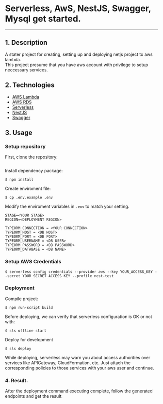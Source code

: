 # Serverless, AwS, NestJS, Swagger, Mysql get started.
<hr/>

## 1. Description
A stater project for creating, setting up and deploying netjs project to aws lambda. <br/>
This project presume that you have aws account with privilege to setup neccessary services.
## 2. Technologies
- [AWS Lambda](https://aws.amazon.com/lambda/)
- [AWS RDS](https://aws.amazon.com/rds/)
- [Serverless](https://www.serverless.com/)
- [NestJS](https://nestjs.com/)
- [Swagger](https://swagger.io/)

## 3. Usage

### Setup repository
First, clone the repository:
```

```

Install dependency package:
```
$ npm install
```

Create enviroment file:
```
$ cp .env.example .env
```

Modify the enviroment variables in `.env` to match your setting.

```
STAGE=<YOUR STAGE>
REGION=<DEPLOYMENT REGION>

TYPEORM_CONNECTION = <YOUR CONNECTION>
TYPEORM_HOST = <DB HOST>
TYPEORM_PORT = <DB PORT>
TYPEORM_USERNAME = <DB USER>
TYPEORM_PASSWORD = <DB PASSWORD>
TYPEORM_DATABASE = <DB NAME>
```
### Setup AWS Credentials

```
$ serverless config credentials --provider aws --key YOUR_ACCESS_KEY --secret YOUR_SECRET_ACCESS_KEY --profile nest-test
```

### Deployment
Compile project:
```
$ npm run-script build
```

Before deploying, we can verify that serverless configuration is OK or not with:
```
$ sls offline start
```

Deploy for development
```
$ sls deploy
```

While deploying, serverless may warn you about access authorities over services like APIGateway, CloudFormation, etc. Just attach the corresponding policies to those services with your aws user and continue.

### 4. Result.
After the deployment command executing complete, follow the generated endpoints and get the result:
